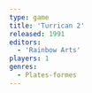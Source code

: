 ```yaml
---
type: game
title: 'Turrican 2'
released: 1991
editors: 
  - 'Rainbow Arts'
players: 1
genres:
  - Plates-formes
---
```

